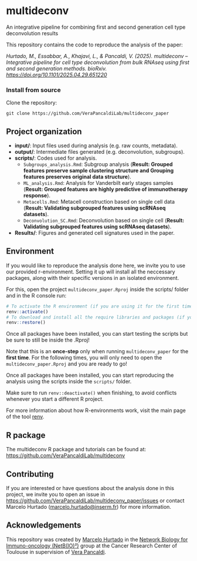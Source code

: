# multideconv

An integrative pipeline for combining first and second generation cell type deconvolution results 

This repository contains the code to reproduce the analysis of the paper:

*Hurtado, M., Essabbar, A., Khajavi, L., & Pancaldi, V. (2025). multideconv – Integrative pipeline for cell type deconvolution from bulk RNAseq using first and second generation methods. bioRxiv. https://doi.org/10.1101/2025.04.29.651220*

### Install from source
Clone the repository:
```
git clone https://github.com/VeraPancaldiLab/multideconv_paper
```

## Project organization
- **input/**: Input files used during analysis (e.g. raw counts, metadata).
- **output/**: Intermediate files generated (e.g. deconvolution, subgroups).
- **scripts/**: Codes used for analysis.
  -  `Subgroups_analysis.Rmd`: Subgroup analysis (**Result: Grouped features preserve sample clustering structure and Grouping features preserves original data structure**).
  -  `ML_analysis.Rmd`: Analysis for Vanderbilt early stages samples (**Result: Grouped features are highly predictive of immunotherapy response**).
  -  `Metacells.Rmd`: Metacell construction based on single cell data (**Result: Validating subgrouped features using scRNAseq datasets**).
  -  `Deconvolution_SC.Rmd`: Deconvolution based on single cell (**Result: Validating subgrouped features using scRNAseq datasets**). 
- **Results/**: Figures and generated cell signatures used in the paper. 

## Environment

If you would like to reproduce the analysis done here, we invite you to use our provided r-environment. Setting it up will install all the neccessary packages, along with their specific versions in an isolated environment.

For this, open the project `multideconv_paper.Rproj` inside the scripts/ folder and in the R console run:

```r
# To activate the R environment (if you are using it for the first time)
renv::activate()
# To download and install all the require libraries and packages (if you are using it for the first time)
renv::restore() 
```

Once all packages have been installed, you can start testing the scripts but be sure to still be inside the .Rproj!

Note that this is an **once-step** only when running `multideconv_paper` for the **first time**. For the following times, you will only need to open the `multideconv_paper.Rproj` and you are ready to go!

Once all packages have been installed, you can start reproducing the analysis using the scripts inside the `scripts/` folder.

Make sure to run `renv::deactivate()` when finishing, to avoid conflicts whenever you start a different R project.

For more information about how R-environments work, visit the main page of the tool [renv](https://rstudio.github.io/renv/articles/renv.html).

## R package

The multideconv R package and tutorials can be found at: https://github.com/VeraPancaldiLab/multideconv

## Contributing

If you are interested or have questions about the analysis done in this project, we invite you to open an issue in https://github.com/VeraPancaldiLab/multideconv_paper/issues or contact Marcelo Hurtado (marcelo.hurtado@inserm.fr) for more information.

## Acknowledgements

This repository was created by [Marcelo Hurtado](https://github.com/mhurtado13) in the [Network Biology for Immuno-oncology (NetB(IO)²)](https://www.crct-inserm.fr/en/netbio2_en/) group at the Cancer Research Center of Toulouse in supervision of [Vera Pancaldi](https://github.com/VeraPancaldi).
